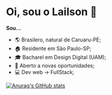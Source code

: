 # Oi, sou o Lailson 🖖

**Sou...**

<div style={display: inline;}>
    <ul>
        <li>🌎 Brasilero, natural de Caruaru-PE;</li>
        <li>🏠 Residente em São Paulo-SP;</li>
        <li>🎓 Bacharel em Design Digital (UAM);</li>
        <li>💼 Aberto a novas oportunidades;</li>
        <li>💻 Dev web -> FullStack;</li>
    </ul>
</div>

[![Anurag's GitHub stats](https://github-readme-stats.vercel.app/api?username=Lailson19&count_private=true&show_icons=true&theme=dark)](https://github.com/Lailson19/Lailson19)
